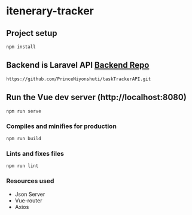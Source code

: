 <!-- @format -->

# itenerary-tracker

## Project setup

```
npm install
```

## Backend is Laravel API [Backend Repo](https://github.com/PrinceNiyonshuti/taskTrackerAPI.git)

```
https://github.com/PrinceNiyonshuti/taskTrackerAPI.git
```

## Run the Vue dev server (http://localhost:8080)

```
npm run serve
```

### Compiles and minifies for production

```
npm run build
```

### Lints and fixes files

```
npm run lint
```

### Resources used

- Json Server
- Vue-router
- Axios
